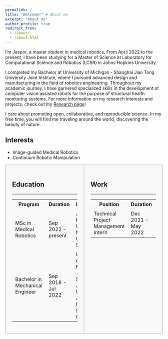 ```yaml
---
permalink: /
title: "Welcome!" # About me
excerpt: "About me"
author_profile: true
redirect_from: 
  - /about/
  - /about.html
---
```

<!-- 
*Welcome!*
------ -->

I’m Jaspor, a master student in medical robotics. From April 2022 to the present, I have been studying for a Master of Science at Laboratory for Computational Science and Robotics (LCSR) in Johns Hopkins University.

I completed my Bachelor at University of Michigan - Shanghai Jiao Tong University Joint Institute, where I pursued advanced design and manufacturing in the field of robotics engineering. Throughout my academic journey, I have garnered specialized skills in the development of computer vision assisted robots for the purpose of structural health monitoring systems. For more information on my research interests and projects, check out my [Research page](https://academicpages.github.io/publications/)!

I care about promoting open, collaborative, and reproducible science. In my free time, you will find me traveling around the world, discovering the beauty of nature.


Interests
------
* Image-guided Medical Robotics
* Continuum Robotic Manipulation

<!-- Education
------

* MSc in Medical Robotics, Sep 2022 - present

  **Johns Hopkins University, Maryland, United States**

* Bachelor in Mechanical Engineer, Sep 2018 - Jul 2022

  **University of Michigan - Shanghai Jiao Tong University Joint Institute, Shanghai, China**

Work
------

  Technical Project Management Intern, Dec 2021 - May 2022

  **Tesla (Shanghai) Co., Ltd.** -->

<style>
  .container {
    display: flex;
    border: 2px solid #ccc;
    background-color: #f8f8f8;
  }
  .column {
    width: 50%;
    padding: 20px;
  }
  .column:first-child {
    border-right: 2px solid #ccc;
  }
  table {
    border-collapse: collapse;
  }
  td, th {
    border: none;
    padding: 5px 10px;
  }
</style>

<div class="container">
  <div class="column">
    <h2>Education</h2>
    <hr />
    <table>
      <tr>
        <th>Program</th>
        <th>Duration</th>
        <th>Institution</th>
      </tr>
      <tr>
        <td>MSc in Medical Robotics</td>
        <td>Sep 2022 - present</td>
        <td>Johns Hopkins University, Maryland, United States</td>
      </tr>
      <tr>
        <td>Bachelor in Mechanical Engineer</td>
        <td>Sep 2018 - Jul 2022</td>
        <td>University of Michigan - Shanghai Jiao Tong University Joint Institute, Shanghai, China</td>
      </tr>
    </table>
  </div>
  <div class="column">
    <h2>Work</h2>
    <hr />
    <table>
      <tr>
        <th>Position</th>
        <th>Duration</th>
        <th>Employer</th>
      </tr>
      <tr>
        <td>Technical Project Management Intern</td>
        <td>Dec 2021 - May 2022</td>
        <td>Tesla (Shanghai) Co., Ltd.</td>
      </tr>
    </table>
  </div>
</div>

<!-- How to edit your site's GitHub repository
------

Example: editing a markdown file for a talk
![Editing a markdown file for a talk](/images/editing-talk.png) -->

<!-- Contact me at sjiang44@jhu.edu. -->
